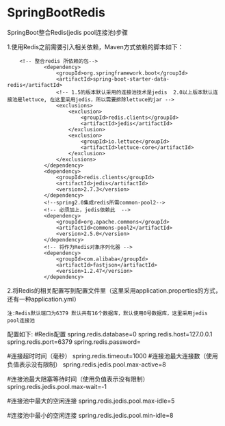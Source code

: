 # SpringBootRedis
SpringBoot整合Redis(jedis pool连接池)步骤

1.使用Redis之前需要引入相关依赖，Maven方式依赖的脚本如下：

        <!-- 整合redis 所依赖的包-->
                <dependency>
                    <groupId>org.springframework.boot</groupId>
                    <artifactId>spring-boot-starter-data-redis</artifactId>
                    <!-- 1.5的版本默认采用的连接池技术是jedis  2.0以上版本默认连接池是lettuce, 在这里采用jedis，所以需要排除lettuce的jar -->
                    <exclusions>
                        <exclusion>
                            <groupId>redis.clients</groupId>
                            <artifactId>jedis</artifactId>
                        </exclusion>
                        <exclusion>
                            <groupId>io.lettuce</groupId>
                            <artifactId>lettuce-core</artifactId>
                        </exclusion>
                    </exclusions>
                </dependency>
                <dependency>
                    <groupId>redis.clients</groupId>
                    <artifactId>jedis</artifactId>
                    <version>2.7.3</version>
                </dependency>
                <!--spring2.0集成redis所需common-pool2-->
                <!-- 必须加上，jedis依赖此  -->
                <dependency>
                    <groupId>org.apache.commons</groupId>
                    <artifactId>commons-pool2</artifactId>
                    <version>2.5.0</version>
                </dependency>
                <!-- 将作为Redis对象序列化器 -->
                <dependency>
                    <groupId>com.alibaba</groupId>
                    <artifactId>fastjson</artifactId>
                    <version>1.2.47</version>
                </dependency>
        
        
2.将Redis的相关配置写到配置文件里（这里采用application.properties的方式，还有一种application.yml）

    注:Redis默认端口为6379 默认共有16个数据库，默认使用0号数据库，这里采用jedis pool连接池
    
 配置如下:
 #Redis配置
 spring.redis.database=0
 spring.redis.host=127.0.0.1
 spring.redis.port=6379
 spring.redis.password=
 
 #连接超时时间（毫秒）
 spring.redis.timeout=1000
 #连接池最大连接数（使用负值表示没有限制）
 spring.redis.jedis.pool.max-active=8
 
 #连接池最大阻塞等待时间（使用负值表示没有限制）
 spring.redis.jedis.pool.max-wait=-1
 
 #连接池中最大的空闲连接
 spring.redis.jedis.pool.max-idle=5
 
 #连接池中最小的空闲连接
 spring.redis.jedis.pool.min-idle=8
  
